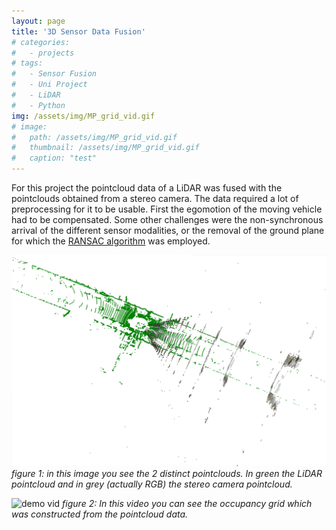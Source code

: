 ```yaml
---
layout: page
title: '3D Sensor Data Fusion'
# categories:
#   - projects
# tags:
#   - Sensor Fusion
#   - Uni Project
#   - LiDAR
#   - Python
img: /assets/img/MP_grid_vid.gif
# image: 
#   path: /assets/img/MP_grid_vid.gif
#   thumbnail: /assets/img/MP_grid_vid.gif
#   caption: "test"
---
```


For this project the pointcloud data of a LiDAR was fused with the pointclouds obtained from a stereo camera. The data required a lot of preprocessing for it to be usable. First the egomotion of the moving vehicle had to be compensated. Some other challenges were the non-synchronous arrival of the different sensor modalities, or the removal of the ground plane for which the [RANSAC algorithm](https://en.wikipedia.org/wiki/Random_sample_consensus) was employed.


![demo lidar vs stereo](/assets/img/top_view_lidarvsstereo.png)
*figure 1: in this image you see the 2 distinct pointclouds. In green the LiDAR pointcloud and in grey (actually RGB) the stereo camera pointcloud.*


![demo vid](/assets/img/MP_grid_vid.gif)
*figure 2: In this video you can see the occupancy grid which was constructed from the pointcloud data.*